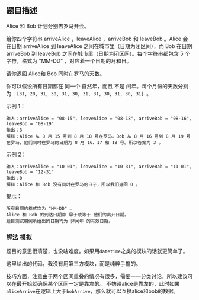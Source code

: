 ## 题目描述
Alice 和 Bob 计划分别去罗马开会。

给你四个字符串 arriveAlice ，leaveAlice ，arriveBob 和 leaveBob 。Alice 会在日期 arriveAlice 到 leaveAlice 之间在城市里（日期为闭区间），而 Bob 在日期 arriveBob 到 leaveBob 之间在城市里（日期为闭区间）。每个字符串都包含 5 个字符，格式为 "MM-DD" ，对应着一个日期的月和日。

请你返回 Alice和 Bob 同时在罗马的天数。

你可以假设所有日期都在 同一个 自然年，而且 不是 闰年。每个月份的天数分别为：`[31, 28, 31, 30, 31, 30, 31, 31, 30, 31, 30, 31] `。

示例 1：
```
输入：arriveAlice = "08-15", leaveAlice = "08-18", arriveBob = "08-16", leaveBob = "08-19"
输出：3
解释：Alice 从 8 月 15 号到 8 月 18 号在罗马。Bob 从 8 月 16 号到 8 月 19 号在罗马，他们同时在罗马的日期为 8 月 16、17 和 18 号。所以答案为 3 。
```
示例 2：
```
输入：arriveAlice = "10-01", leaveAlice = "10-31", arriveBob = "11-01", leaveBob = "12-31"
输出：0
解释：Alice 和 Bob 没有同时在罗马的日子，所以我们返回 0 。
```

提示：
```
所有日期的格式均为 "MM-DD" 。
Alice 和 Bob 的到达日期都 早于或等于 他们的离开日期。
题目测试用例所给出的日期均为 非闰年 的有效日期。
```

### 解法 模拟
题目的意思很清楚，也没啥难度。如果用`datetime`之类的模块的话就更简单了。

这里给出的代码，我没有用第三方模块，而是纯粹手撸的。

技巧方面，注意由于两个区间重叠的情况有很多，需要一一分类讨论，所以建议可以在最开始就确保某个区间一定是靠左的。
不妨设alice是靠左的，此时如果`aliceArrive`在逻辑上大于`bobArrive`，那么就可以互换alice和bob的数据。